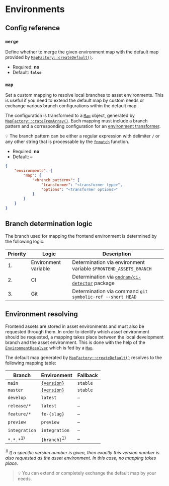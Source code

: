 # Environments

## Config reference

### `merge`

Define whether to merge the given environment map with the default
map provided by [`MapFactory::createDefault()`](../../src/Asset/Environment/Map/MapFactory.php).

* Required: **no**
* Default: **`false`**

### `map`

Set a custom mapping to resolve local branches to asset environments.
This is useful if you need to extend the default map by custom needs
or exchange various branch configurations within the default map.

The configuration is transformed to a [`Map`](../../src/Asset/Environment/Map/Map.php)
object, generated by [`MapFactory::crateFromArray()`](../../src/Asset/Environment/Map/MapFactory.php).
Each mapping must include a branch pattern and a corresponding
configuration for an [environment transformer](../components/environment-transformers.md).

:bulb: The branch pattern can be either a regular expression with
delimiter `/` or any other string that is processable by the
[`fnmatch`][1] function.

* Required: **no**
* Default: **–**

```json
{
    "environments": {
        "map": {
            "<branch pattern>": {
                "transformer": "<transformer type>",
                "options": "<transformer options>"
            }
        }
    }
}
```

## Branch determination logic

The branch used for mapping the frontend environment is determined by the following logic:

| Priority | Logic                | Description                                                      |
|----------|----------------------|------------------------------------------------------------------|
| 1.       | Environment variable | Determination via environment variable `$FRONTEND_ASSETS_BRANCH` |
| 2.       | CI                   | Determination via [`ondram/ci-detector`][2] package              |
| 3.       | Git                  | Determination via command `git symbolic-ref --short HEAD`        |

## Environment resolving

Frontend assets are stored in asset environments and must also be requested through them.
In order to identify which asset environment should be requested, a mapping takes place
between the local development branch and the asset environment. This is done with the
help of the [`EnvironmentResolver`](../../src/Asset/Environment/EnvironmentResolver.php) which
is fed by a [`Map`](../../src/Asset/Environment/Map/Map.php).

The default map generated by [`MapFactory::createDefault()`](../../src/Asset/Environment/Map/MapFactory.php)
resolves to the following mapping table:

| Branch               | Environment                      | Fallback |
|----------------------|----------------------------------|----------|
| `main`               | [`{version}`](source.md#version) | `stable` |
| `master`             | [`{version}`](source.md#version) | `stable` |
| `develop`            | `latest`                         | –        |
| `release/*`          | `latest`                         | –        |
| `feature/*`          | `fe-{slug}`                      | –        |
| `preview`            | `preview`                        | –        |
| `integration`        | `integration`                    | –        |
| `*.*.*`<sup>1)</sup> | `{branch}`<sup>1)</sup>          | –        |

_<sup>1)</sup> If a specific version number is given, then exactly this version number is
also requested as the asset environment. In this case, no mapping takes place._

> :bulb: You can extend or completely exchange the default map by your needs.

[1]: https://www.php.net/manual/en/function.fnmatch.php
[2]: https://packagist.org/packages/ondram/ci-detector

